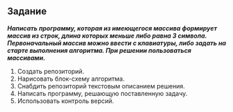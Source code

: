 ## Задание

**_Написать программу, которая из имеющегося массива формирует массив из строк,
 длина которых меньше либо равна 3 символа. Первоначальный массив можно ввести с клавиатуры, 
 либо задать на старте выполнения алгоритма. При решении пользоваться массивами._**

 1. Создать репозиторий.
 2. Нарисовать блок-схему алгоритма.
 3. Снабдить репозиторий текстовым описанием решения.
 4. Написать программу, решающую поставленную задачу.
 5. Использовать контроль версий.